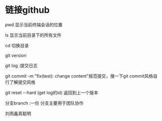 # 链接github

pwd  显示当前终端会话的位置

ls  显示当前目录下的所有文件

cd 切换目录

git version

git log :提交日志

git commit -m "fix(test): change content"规范提交，搜一下git commit风格自行了解提交风格

git reset --hard (get log的id)  返回到上一个版本

分支branch :一份 分支主要用于团队协作

刘雨鑫真聪明
